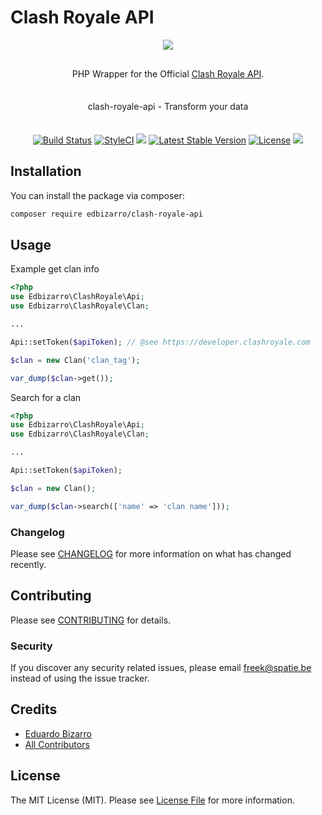 # Clash Royale API

<p align="center">
    <img src="https://developer.clashroyale.com/l_retina.526bc4.png">
</p>
<p align="center" style="margin: 30px 0 35px;">PHP Wrapper for the Official <a href="https://developer.clashroyale.com"> Clash Royale API</a>.</p>
<p align="center" style="margin: 30px 0 35px;">clash-royale-api - Transform your data</p>
<p align="center">
  <a href='https://semaphoreci.com/edbizarro/clash-royale-api'> <img src='https://semaphoreci.com/api/v1/edbizarro/clash-royale-api/branches/master/badge.svg' alt='Build Status'></a>  
  <a href="https://styleci.io/repos/129276226"><img src="https://styleci.io/repos/129276226/shield?branch=master" alt="StyleCI"></a>  
  <a href="https://codeclimate.com/github/edbizarro/clash-royale-api/maintainability"><img src="https://api.codeclimate.com/v1/badges/25524f733a23fb514c5c/maintainability" /></a>
  <a href="https://packagist.org/packages/power-data-hub/clash-royale-api"><img src="https://poser.pugx.org/power-data-hub/clash-royale-api/v/stable.svg" alt="Latest Stable Version"></a>
  <a href="https://packagist.org/packages/power-data-hub/clash-royale-api"><img src="https://poser.pugx.org/power-data-hub/clash-royale-api/license.svg" alt="License"></a>
    <a href="https://app.fossa.io/projects/git%2Bgithub.com%2Fedbizarro%2Fclash-royale-api?ref=badge_shield" alt="FOSSA Status"><img src="https://app.fossa.io/api/projects/git%2Bgithub.com%2Fedbizarro%2Fclash-royale-api.svg?type=small"/></a>
</p>

## Installation

You can install the package via composer:

```bash
composer require edbizarro/clash-royale-api
```

## Usage

Example get clan info

``` php
<?php
use Edbizarro\ClashRoyale\Api;
use Edbizarro\ClashRoyale\Clan;

...

Api::setToken($apiToken); // @see https://developer.clashroyale.com

$clan = new Clan('clan_tag');

var_dump($clan->get());

```


Search for a clan

``` php
<?php
use Edbizarro\ClashRoyale\Api;
use Edbizarro\ClashRoyale\Clan;

...

Api::setToken($apiToken);

$clan = new Clan();

var_dump($clan->search(['name' => 'clan name']));

```

### Changelog

Please see [CHANGELOG](CHANGELOG.md) for more information on what has changed recently.

## Contributing

Please see [CONTRIBUTING](CONTRIBUTING.md) for details.

### Security

If you discover any security related issues, please email freek@spatie.be instead of using the issue tracker.

## Credits

- [Eduardo Bizarro](https://github.com/edbizarro)
- [All Contributors](../../contributors)

## License

The MIT License (MIT). Please see [License File](LICENSE.md) for more information.
